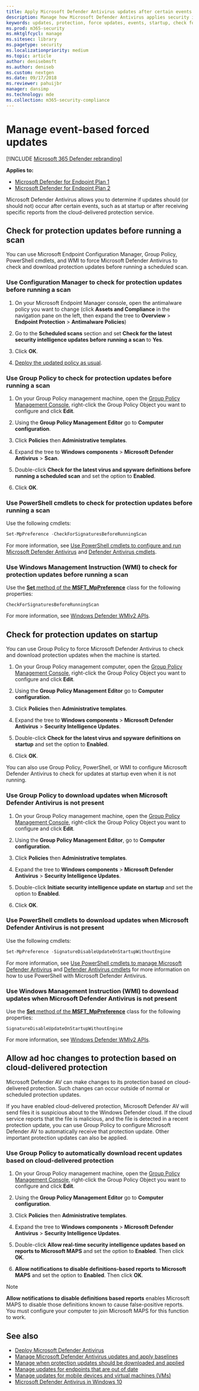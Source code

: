 ```yaml
---
title: Apply Microsoft Defender Antivirus updates after certain events
description: Manage how Microsoft Defender Antivirus applies security intelligence updates after startup or receiving cloud-delivered detection reports.
keywords: updates, protection, force updates, events, startup, check for latest, notifications
ms.prod: m365-security
ms.mktglfcycl: manage
ms.sitesec: library
ms.pagetype: security
ms.localizationpriority: medium
ms.topic: article
author: denisebmsft
ms.author: deniseb
ms.custom: nextgen
ms.date: 09/17/2018
ms.reviewer: pahuijbr
manager: dansimp
ms.technology: mde
ms.collection: m365-security-compliance
---
```


# Manage event-based forced updates

[!INCLUDE [Microsoft 365 Defender rebranding](../../includes/microsoft-defender.md)]


**Applies to:**
- [Microsoft Defender for Endpoint Plan 1](https://go.microsoft.com/fwlink/p/?linkid=2154037)
- [Microsoft Defender for Endpoint Plan 2](https://go.microsoft.com/fwlink/p/?linkid=2154037)

Microsoft Defender Antivirus allows you to determine if updates should (or should not) occur after certain events, such as at startup or after receiving specific reports from the cloud-delivered protection service.

## Check for protection updates before running a scan

You can use Microsoft Endpoint Configuration Manager, Group Policy, PowerShell cmdlets, and WMI to force Microsoft Defender Antivirus to check and download protection updates before running a scheduled scan.

### Use Configuration Manager to check for protection updates before running a scan

1. On your Microsoft Endpoint Manager console, open the antimalware policy you want to change (click **Assets and Compliance** in the navigation pane on the left, then expand the tree to **Overview** \> **Endpoint Protection** \> **Antimalware Policies**)

2. Go to the **Scheduled scans** section and set **Check for the latest security intelligence updates before running a scan** to **Yes**.

3. Click **OK**.

4. [Deploy the updated policy as usual](/sccm/protect/deploy-use/endpoint-antimalware-policies#deploy-an-antimalware-policy-to-client-computers).

### Use Group Policy to check for protection updates before running a scan

1. On your Group Policy management machine, open the [Group Policy Management Console](/previous-versions/windows/desktop/gpmc/group-policy-management-console-portal), right-click the Group Policy Object you want to configure and click **Edit**.

2. Using the **Group Policy Management Editor** go to **Computer configuration**.

3. Click **Policies** then **Administrative templates**.

4. Expand the tree to **Windows components** \> **Microsoft Defender Antivirus** \> **Scan**.

5. Double-click **Check for the latest virus and spyware definitions before running a scheduled scan** and set the option to **Enabled**.

6. Click **OK**.

### Use PowerShell cmdlets to check for protection updates before running a scan

Use the following cmdlets:

```PowerShell
Set-MpPreference -CheckForSignaturesBeforeRunningScan
```

For more information, see [Use PowerShell cmdlets to configure and run Microsoft Defender Antivirus](use-powershell-cmdlets-microsoft-defender-antivirus.md) and [Defender Antivirus cmdlets](/powershell/module/defender/index).

### Use Windows Management Instruction (WMI) to check for protection updates before running a scan

Use the [**Set** method of the **MSFT_MpPreference**](/previous-versions/windows/desktop/legacy/dn455323(v=vs.85)) class for the following properties:

```WMI
CheckForSignaturesBeforeRunningScan
```

For more information, see [Windows Defender WMIv2 APIs](/previous-versions/windows/desktop/defender/windows-defender-wmiv2-apis-portal).

## Check for protection updates on startup

You can use Group Policy to force Microsoft Defender Antivirus to check and download protection updates when the machine is started.

1. On your Group Policy management computer, open the [Group Policy Management Console](/previous-versions/windows/desktop/gpmc/group-policy-management-console-portal), right-click the Group Policy Object you want to configure and click **Edit**.

2. Using the **Group Policy Management Editor** go to **Computer configuration**.

3. Click **Policies** then **Administrative templates**.

4. Expand the tree to **Windows components** \> **Microsoft Defender Antivirus** \> **Security Intelligence Updates**.

5. Double-click **Check for the latest virus and spyware definitions on startup** and set the option to **Enabled**.

6. Click **OK**.

You can also use Group Policy, PowerShell, or WMI to configure Microsoft Defender Antivirus to check for updates at startup even when it is not running.

### Use Group Policy to download updates when Microsoft Defender Antivirus is not present

1. On your Group Policy management machine, open the [Group Policy Management Console](/previous-versions/windows/desktop/gpmc/group-policy-management-console-portal), right-click the Group Policy Object you want to configure and click **Edit**.

2. Using the **Group Policy Management Editor**, go to **Computer configuration**.

3. Click **Policies** then **Administrative templates**.

4. Expand the tree to **Windows components** \> **Microsoft Defender Antivirus** \> **Security Intelligence Updates**.

5. Double-click **Initiate security intelligence update on startup** and set the option to **Enabled**.

6. Click **OK**.

### Use PowerShell cmdlets to download updates when Microsoft Defender Antivirus is not present

Use the following cmdlets:

```PowerShell
Set-MpPreference -SignatureDisableUpdateOnStartupWithoutEngine
```

For more information, see [Use PowerShell cmdlets to manage Microsoft Defender Antivirus](use-powershell-cmdlets-microsoft-defender-antivirus.md) and [Defender Antivirus cmdlets](/powershell/module/defender/index) for more information on how to use PowerShell with Microsoft Defender Antivirus.

### Use Windows Management Instruction (WMI) to download updates when Microsoft Defender Antivirus is not present

Use the [**Set** method of the **MSFT_MpPreference**](/previous-versions/windows/desktop/legacy/dn455323(v=vs.85)) class for the following properties:

```WMI
SignatureDisableUpdateOnStartupWithoutEngine
```

For more information, see [Windows Defender WMIv2 APIs](/previous-versions/windows/desktop/defender/windows-defender-wmiv2-apis-portal).

<a id="cloud-report-updates"></a>

## Allow ad hoc changes to protection based on cloud-delivered protection

Microsoft Defender AV can make changes to its protection based on cloud-delivered protection. Such changes can occur outside of normal or scheduled protection updates.

If you have enabled cloud-delivered protection, Microsoft Defender AV will send files it is suspicious about to the Windows Defender cloud. If the cloud service reports that the file is malicious, and the file is detected in a recent protection update, you can use Group Policy to configure Microsoft Defender AV to automatically receive that protection update. Other important protection updates can also be applied.

### Use Group Policy to automatically download recent updates based on cloud-delivered protection

1. On your Group Policy management machine, open the [Group Policy Management Console](/previous-versions/windows/desktop/gpmc/group-policy-management-console-portal), right-click the Group Policy Object you want to configure and click **Edit**.

2. Using the **Group Policy Management Editor** go to **Computer configuration**.

3. Click **Policies** then **Administrative templates**.

4. Expand the tree to **Windows components** \> **Microsoft Defender Antivirus** \> **Security Intelligence Updates**.

5. Double-click **Allow real-time security intelligence updates based on reports to Microsoft MAPS** and set the option to **Enabled**. Then click **OK**.

6. **Allow notifications to disable definitions-based reports to Microsoft MAPS** and set the option to **Enabled**. Then click **OK**.

> [!NOTE]
> **Allow notifications to disable definitions based reports** enables Microsoft MAPS to disable those definitions known to cause false-positive reports. You must configure your computer to join Microsoft MAPS for this function to work.

## See also

- [Deploy Microsoft Defender Antivirus](deploy-manage-report-microsoft-defender-antivirus.md)
- [Manage Microsoft Defender Antivirus updates and apply baselines](manage-updates-baselines-microsoft-defender-antivirus.md)
- [Manage when protection updates should be downloaded and applied](manage-protection-update-schedule-microsoft-defender-antivirus.md)
- [Manage updates for endpoints that are out of date](manage-outdated-endpoints-microsoft-defender-antivirus.md)
- [Manage updates for mobile devices and virtual machines (VMs)](manage-updates-mobile-devices-vms-microsoft-defender-antivirus.md)
- [Microsoft Defender Antivirus in Windows 10](microsoft-defender-antivirus-in-windows-10.md)
